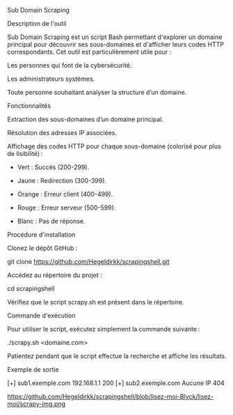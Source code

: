 Sub Domain Scraping


Description de l'outil


Sub Domain Scraping est un script Bash permettant d'explorer un domaine principal pour découvrir ses sous-domaines et d'afficher leurs codes HTTP correspondants. Cet outil est particulièrement utile pour :

Les personnes qui font  de la cybersécurité.

Les administrateurs systèmes.

Toute personne souhaitant analyser la structure d’un domaine.



Fonctionnalités


Extraction des sous-domaines d’un domaine principal.

Résolution des adresses IP associées.

Affichage des codes HTTP pour chaque sous-domaine (colorisé pour plus de lisibilité) :

* Vert : Succès (200-299).

* Jaune : Redirection (300-399).

* Orange : Erreur client (400-499).

* Rouge : Erreur serveur (500-599).

* Blanc : Pas de réponse.



Procédure d'installation


Clonez le dépôt GitHub :

git clone https://github.com/Hegeldirkk/scrapingshell.git

Accédez au répertoire du projet :

cd scrapingshell

Vérifiez que le script scrapy.sh est présent dans le répertoire.


Commande d'exécution

Pour utiliser le script, exécutez simplement la commande suivante :


./scrapy.sh <domaine.com>


Patientez pendant que le script effectue la recherche et affiche les résultats.

Exemple de sortie


[+] sub1.exemple.com 192.168.1.1 200
[+] sub2.exemple.com Aucune IP 404

https://github.com/Hegeldirkk/scrapingshell/blob/lisez-moi-Blvck/lisez-moi/scrapy-img.png
